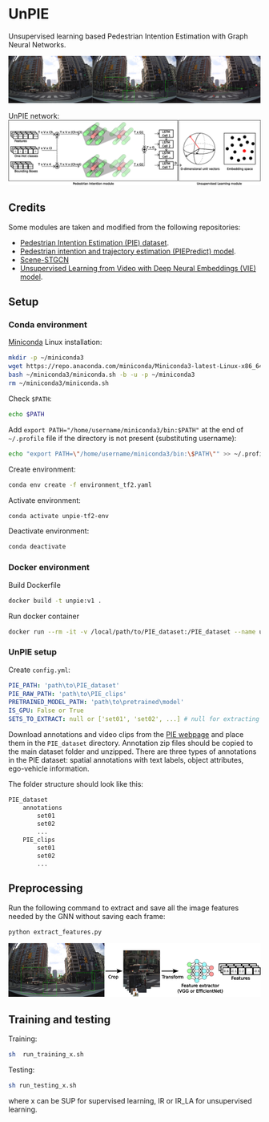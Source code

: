 # UnPIE
Unsupervised learning based Pedestrian Intention Estimation with Graph Neural Networks.

![graph_representation](/images/Figure_4.png)

UnPIE network:
![unpie_network](/images/unpie2.png)

## Credits
Some modules are taken and modified from the following repositories:
- [Pedestrian Intention Estimation (PIE) dataset](http://data.nvision2.eecs.yorku.ca/PIE_dataset/).
- [Pedestrian intention and trajectory estimation (PIEPredict) model](https://github.com/aras62/PIEPredict).
- [Scene-STGCN](https://github.com/tue-mps/Scene-STGCN)
- [Unsupervised Learning from Video with Deep Neural Embeddings (VIE) model](https://github.com/neuroailab/VIE).

## Setup

### Conda environment

[Miniconda](https://docs.anaconda.com/miniconda/) Linux installation:
  
  ```bash
  mkdir -p ~/miniconda3
  wget https://repo.anaconda.com/miniconda/Miniconda3-latest-Linux-x86_64.sh -O ~/miniconda3/miniconda.sh
  bash ~/miniconda3/miniconda.sh -b -u -p ~/miniconda3
  rm ~/miniconda3/miniconda.sh
  ```

Check `$PATH`:
  ```bash
  echo $PATH
  ```

Add `export PATH="/home/username/miniconda3/bin:$PATH"` at the end of `~/.profile` file if the directory is not present (substituting username):
  
  ```bash
  echo "export PATH=\"/home/username/miniconda3/bin:\$PATH\"" >> ~/.profile
  ```

Create environment:
  ```bash
  conda env create -f environment_tf2.yaml
  ```

Activate environment:
  ```bash
  conda activate unpie-tf2-env
  ```

Deactivate environment:
  ```bash
  conda deactivate
  ```

### Docker environment

Build Dockerfile
  ```bash
  docker build -t unpie:v1 .
  ```

Run docker container
  ```bash
  docker run --rm -it -v /local/path/to/PIE_dataset:/PIE_dataset --name unpie-v1-c1 --gpus device= unpie:v1
  ```


### UnPIE setup

Create `config.yml`:

  ```yaml
  PIE_PATH: 'path\to\PIE_dataset'
  PIE_RAW_PATH: 'path\to\PIE_clips'
  PRETRAINED_MODEL_PATH: 'path\to\pretrained\model'
  IS_GPU: False or True
  SETS_TO_EXTRACT: null or ['set01', 'set02', ...] # null for extracting all the sets
  ```

Download annotations and video clips from the [PIE webpage](http://data.nvision2.eecs.yorku.ca/PIE_dataset/) and place them in the `PIE_dataset` directory. 
Annotation zip files should be copied to the main dataset folder and unzipped. There are three types of annotations in the PIE dataset: spatial annotations with text labels, object attributes, ego-vehicle information.

The folder structure should look like this:

```
PIE_dataset
    annotations
        set01
        set02
        ...
    PIE_clips
        set01
        set02
        ...

```

## Preprocessing
Run the following command to extract and save all the image features needed by the GNN without saving each frame:

  ```bash
  python extract_features.py
  ```
![feature_extraction](/images/feature_extraction_2_white.png)

## Training and testing

  Training:
  ```bash
  sh  run_training_x.sh
  ```

  Testing:
  ```bash
  sh run_testing_x.sh
  ```

where x can be SUP for supervised learning, IR or IR_LA for unsupervised learning.

